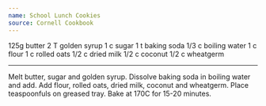 ```yaml
---
name: School Lunch Cookies
source: Cornell Cookbook
---
```


125g butter
2 T golden syrup
1 c sugar
1 t baking soda
1/3 c boiling water
1 c flour
1 c rolled oats
1/2 c dried milk
1/2 c coconut
1/2 c wheatgerm

---

Melt butter, sugar and golden syrup.  Dissolve baking soda in boiling water and add.  Add flour, rolled oats, dried milk, coconut and wheatgerm.  Place teaspoonfuls on greased tray.  Bake at 170C for 15-20 minutes.

